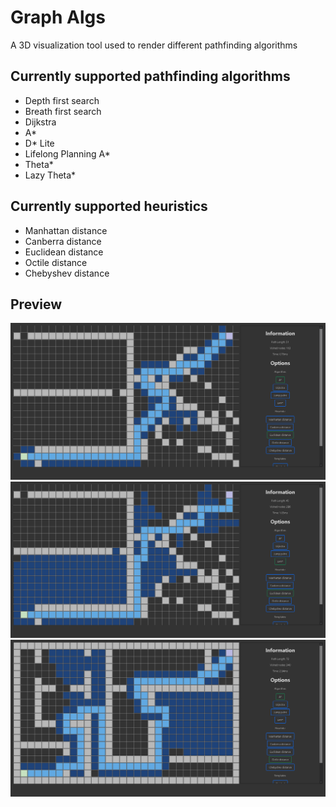 # Graph Algs

A 3D visualization tool used to render different pathfinding algorithms

## Currently supported pathfinding algorithms
- Depth first search
- Breath first search
- Dijkstra
- A\*
- D\* Lite
- Lifelong Planning A\*
- Theta\*
- Lazy Theta\*

## Currently supported heuristics
- Manhattan distance
- Canberra distance
- Euclidean distance
- Octile distance
- Chebyshev distance

## Preview

![Preview Image](/images/Preview-Image-1.png)
![Preview Image](/images/Preview-Image-2.png)
![Preview Image](/images/Preview-Image-3.png)
